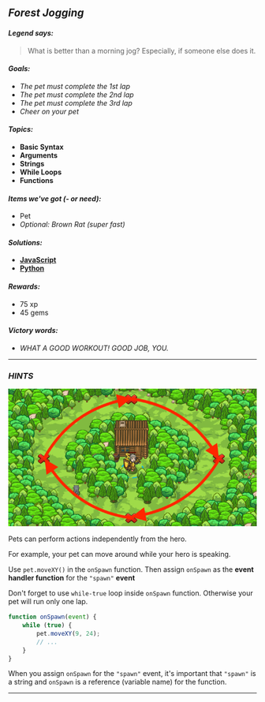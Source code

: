 ## _Forest Jogging_

#### _Legend says:_
> What is better than a morning jog? Especially, if someone else does it.

#### _Goals:_
+ _The pet must complete the 1st lap_
+ _The pet must complete the 2nd lap_
+ _The pet must complete the 3rd lap_
+ _Cheer on your pet_

#### _Topics:_
+ **Basic Syntax**
+ **Arguments**
+ **Strings**
+ **While Loops**
+ **Functions**

#### _Items we've got (- or need):_
+ Pet
+ _Optional: Brown Rat (super fast)_

#### _Solutions:_
+ **[JavaScript](forestLogging.js)**
+ **[Python](forest_logging.py "#1 - 20.7s")**

#### _Rewards:_
+ 75 xp
+ 45 gems

#### _Victory words:_
+ _WHAT A GOOD WORKOUT! GOOD JOB, YOU._

___

### _HINTS_

![](img/jogging.png)

Pets can perform actions independently from the hero.

For example, your pet can move around while your hero is speaking.

Use `pet.moveXY()` in the `onSpawn` function. Then assign `onSpawn` as the **event handler function** for the `"spawn"` **event**

Don't forget to use `while-true` loop inside `onSpawn` function. Otherwise your pet will run only one lap.

```javascript
function onSpawn(event) {
    while (true) {
        pet.moveXY(9, 24);
        // ...
    }
}
```

When you assign `onSpawn` for the `"spawn"` event, it's important that `"spawn"` is a string and `onSpawn` is a reference (variable name) for the function.

___
